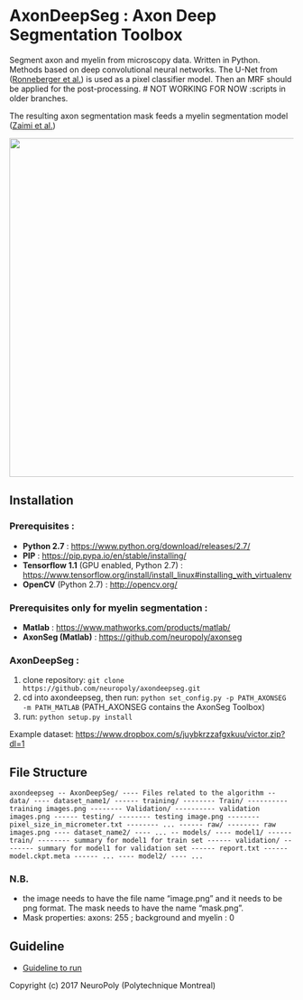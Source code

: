 # AxonDeepSeg : Axon Deep Segmentation Toolbox
Segment axon and myelin from microscopy data. Written in Python.
Methods based on deep convolutional neural networks.
The U-Net from ([Ronneberger et al.](https://arxiv.org/abs/1505.04597)) is used as a pixel classifier model.
Then an MRF should be applied for the post-processing. # NOT WORKING FOR NOW :scripts in older branches.

The resulting axon segmentation mask feeds a myelin segmentation model ([Zaimi et al.](http://journal.frontiersin.org/article/10.3389/fninf.2016.00037/full))

<img src="https://github.com/neuropoly/axondeepseg/blob/master/doc/schema.jpg" width="600px" align="middle" />

## Installation
### Prerequisites : 
  * **Python 2.7** : https://www.python.org/download/releases/2.7/
  * **PIP** : https://pip.pypa.io/en/stable/installing/
  * **Tensorflow 1.1** (GPU enabled, Python 2.7) : https://www.tensorflow.org/install/install_linux#installing_with_virtualenv
  * **OpenCV** (Python 2.7) : http://opencv.org/
  
### Prerequisites only for myelin segmentation :
  * **Matlab** : https://www.mathworks.com/products/matlab/
  * **AxonSeg (Matlab)** : https://github.com/neuropoly/axonseg

### AxonDeepSeg :

  1. clone repository: ```git clone https://github.com/neuropoly/axondeepseg.git```
  2. cd into axondeepseg, then run: ```python set_config.py -p PATH_AXONSEG -m PATH_MATLAB``` (PATH_AXONSEG contains the AxonSeg Toolbox)
  3. run: ```python setup.py install```

Example dataset:
https://www.dropbox.com/s/juybkrzzafgxkuu/victor.zip?dl=1

##  File Structure

`
axondeepseg
-- AxonDeepSeg/
---- Files related to the algorithm
-- data/
---- dataset_name1/
------ training/
-------- Train/
---------- training images.png
-------- Validation/
---------- validation images.png
------ testing/
-------- testing image.png
-------- pixel_size_in_micrometer.txt
-------- ...
------ raw/
-------- raw images.png
---- dataset_name2/
---- ...
-- models/
---- model1/
------ train/
-------- summary for model1 for train set
------ validation/
-------- summary for model1 for validation set
------ report.txt
------ model.ckpt.meta
------ ...
---- model2/
---- ...
`


### N.B.
* the image needs to have the file name “image.png” and it needs to be png format. The mask needs to have the name “mask.png”. 
* Mask properties: axons: 255 ; background and myelin : 0  


## Guideline
* [Guideline to run](https://github.com/neuropoly/axondeepseg/guidelines/guideline.py)


Copyright (c) 2017 NeuroPoly (Polytechnique Montreal)
